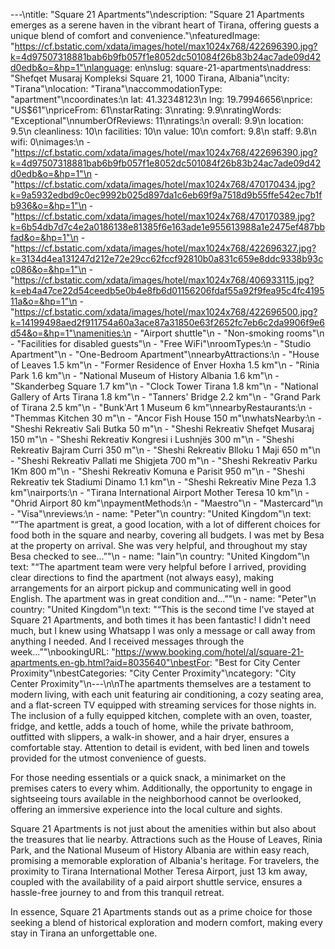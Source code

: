 ---\ntitle: "Square 21 Apartments"\ndescription: "Square 21 Apartments emerges as a serene haven in the vibrant heart of Tirana, offering guests a unique blend of comfort and convenience."\nfeaturedImage: "https://cf.bstatic.com/xdata/images/hotel/max1024x768/422696390.jpg?k=4d97507318881bab6b9fb057f1e8052dc501084f26b83b24ac7ade09d42d0edb&o=&hp=1"\nlanguage: en\nslug: square-21-apartments\naddress: "Shefqet Musaraj Kompleksi Square 21, 1000 Tirana, Albania"\ncity: "Tirana"\nlocation: "Tirana"\naccommodationType: "apartment"\ncoordinates:\n  lat: 41.32348123\n  lng: 19.79946656\nprice: "US$61"\npriceFrom: 61\nstarRating: 3\nrating: 9.9\nratingWords: "Exceptional"\nnumberOfReviews: 11\nratings:\n  overall: 9.9\n  location: 9.5\n  cleanliness: 10\n  facilities: 10\n  value: 10\n  comfort: 9.8\n  staff: 9.8\n  wifi: 0\nimages:\n  - "https://cf.bstatic.com/xdata/images/hotel/max1024x768/422696390.jpg?k=4d97507318881bab6b9fb057f1e8052dc501084f26b83b24ac7ade09d42d0edb&o=&hp=1"\n  - "https://cf.bstatic.com/xdata/images/hotel/max1024x768/470170434.jpg?k=9a5932edbd9c0ec9992b025d897da1c6eb69f9a7518d9b55ffe542ec7b1fb936&o=&hp=1"\n  - "https://cf.bstatic.com/xdata/images/hotel/max1024x768/470170389.jpg?k=6b54db7d7c4e2a0186138e81385f6e163ade1e955613988a1e2475ef487bbfad&o=&hp=1"\n  - "https://cf.bstatic.com/xdata/images/hotel/max1024x768/422696327.jpg?k=3134d4ea131247d212e72e29cc62fccf92810b0a831c659e8ddc9338b93cc086&o=&hp=1"\n  - "https://cf.bstatic.com/xdata/images/hotel/max1024x768/406933115.jpg?k=eb4a47ce22d54ceedb5e0b4e8fb6d01156206fdaf55a92f9fea95c4fc419511a&o=&hp=1"\n  - "https://cf.bstatic.com/xdata/images/hotel/max1024x768/422696500.jpg?k=14199498aed2f911754a60a3ace87a31850e63f2652fc7eb6c2da9906f9e6d54&o=&hp=1"\namenities:\n  - "Airport shuttle"\n  - "Non-smoking rooms"\n  - "Facilities for disabled guests"\n  - "Free WiFi"\nroomTypes:\n  - "Studio Apartment"\n  - "One-Bedroom Apartment"\nnearbyAttractions:\n  - "House of Leaves 1.5 km"\n  - "Former Residence of Enver Hoxha 1.5 km"\n  - "Rinia Park 1.6 km"\n  - "National Museum of History Albania 1.6 km"\n  - "Skanderbeg Square 1.7 km"\n  - "Clock Tower Tirana 1.8 km"\n  - "National Gallery of Arts Tirana 1.8 km"\n  - "Tanners' Bridge 2.2 km"\n  - "Grand Park of Tirana 2.5 km"\n  - "Bunk'Art 1 Museum 6 km"\nnearbyRestaurants:\n  - "Themmas Kitchen 30 m"\n  - "Ancor Fish House 150 m"\nwhatsNearby:\n  - "Sheshi Rekreativ Sali Butka 50 m"\n  - "Sheshi Rekreativ Shefqet Musaraj 150 m"\n  - "Sheshi Rekreativ Kongresi i Lushnjës 300 m"\n  - "Sheshi Rekreativ Bajram Curri 350 m"\n  - "Sheshi Rekreativ Blloku 1 Maji 650 m"\n  - "Sheshi Rekreativ Pallati me Shigjeta 700 m"\n  - "Sheshi Rekreativ Parku 1Km 800 m"\n  - "Sheshi Rekreativ Komuna e Parisit 950 m"\n  - "Sheshi Rekreativ tek Stadiumi Dinamo 1.1 km"\n  - "Sheshi Rekreativ Mine Peza 1.3 km"\nairports:\n  - "Tirana International Airport Mother Teresa 10 km"\n  - "Ohrid Airport 80 km"\npaymentMethods:\n  - "Maestro"\n  - "Mastercard"\n  - "Visa"\nreviews:\n  - name: "Peter"\n    country: "United Kingdom"\n    text: "“The apartment is great, a good location, with a lot of different choices for food both in the square and nearby, covering all budgets.
I was met by Besa at the property on arrival. She was very helpful, and throughout my stay Besa checked to see...”"\n  - name: "Iain"\n    country: "United Kingdom"\n    text: "“The apartment team were very helpful before I arrived, providing clear directions to find the apartment (not always easy), making arrangements for an airport pickup and communicating well in good English.
The apartment was in great condition and...”"\n  - name: "Peter"\n    country: "United Kingdom"\n    text: "“This is the second time I've stayed at Square 21 Apartments, and both times it has been fantastic!
I didn't need much, but I knew using Whatsapp I was only a message or call away from anything I needed. And I received messages through the week...”"\nbookingURL: "https://www.booking.com/hotel/al/square-21-apartments.en-gb.html?aid=8035640"\nbestFor: "Best for City Center Proximity"\nbestCategories: "City Center Proximity"\ncategory: "City Center Proximity"\n---\n\nThe apartments themselves are a testament to modern living, with each unit featuring air conditioning, a cozy seating area, and a flat-screen TV equipped with streaming services for those nights in. The inclusion of a fully equipped kitchen, complete with an oven, toaster, fridge, and kettle, adds a touch of home, while the private bathroom, outfitted with slippers, a walk-in shower, and a hair dryer, ensures a comfortable stay. Attention to detail is evident, with bed linen and towels provided for the utmost convenience of guests.

For those needing essentials or a quick snack, a minimarket on the premises caters to every whim. Additionally, the opportunity to engage in sightseeing tours available in the neighborhood cannot be overlooked, offering an immersive experience into the local culture and sights.

Square 21 Apartments is not just about the amenities within but also about the treasures that lie nearby. Attractions such as the House of Leaves, Rinia Park, and the National Museum of History Albania are within easy reach, promising a memorable exploration of Albania's heritage. For travelers, the proximity to Tirana International Mother Teresa Airport, just 13 km away, coupled with the availability of a paid airport shuttle service, ensures a hassle-free journey to and from this tranquil retreat.

In essence, Square 21 Apartments stands out as a prime choice for those seeking a blend of historical exploration and modern comfort, making every stay in Tirana an unforgettable one.